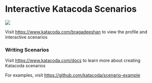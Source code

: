 # Interactive Katacoda Scenarios

[![](http://shields.katacoda.com/katacoda/bragadeeshan/count.svg)](https://www.katacoda.com/bragadeeshan "Get your profile on Katacoda.com")

Visit https://www.katacoda.com/bragadeeshan to view the profile and interactive scenarios

### Writing Scenarios
Visit https://www.katacoda.com/docs to learn more about creating Katacoda scenarios

For examples, visit https://github.com/katacoda/scenario-example

